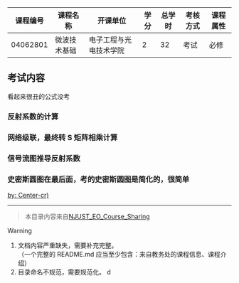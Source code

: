 | 课程编号 | 课程名称     | 开课单位               | 学分 | 总学时 | 考核方式 | 课程属性 |
| -------- | ------------ | ---------------------- | ---- | ------ | -------- | -------- |
| 04062801 | 微波技术基础 | 电子工程与光电技术学院 | 2    | 32     | 考试     | 必修     |


## 考试内容

看起来很丑的公式没考
### 反射系数的计算
### 网络级联，最终转 S 矩阵相乘计算
### 信号流图推导反射系数
### 史密斯圆图在最后面，考的史密斯圆图是简化的，很简单


[by: Center-cr)](https://github.com/Center-cr)


---
>本目录内容来自[NJUST_EO_Course_Sharing](https://github.com/starbovo/NJUST_EO_Course_Sharing/)  

> [!WARNING]
>1. 文档内容严重缺失，需要补充完整。   
（一个完整的 README.md 应当至少包含：来自教务处的课程信息、课程介绍）  
>2. 目录命名不规范，需要规范化。
d
